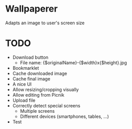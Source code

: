 # Wallpaperer

Adapts an image to user's screen size

# TODO

- Download button
  - File name: {$originalName}-{$width}x{$height}.jpg
- Bookmarklet
- Cache downloaded image
- Cache final image
- A nice UI
- Allow resizing/cropping visually
- Allow editing from Picnik
- Upload file
- Correctly detect special screens
  - Multiple screens
  - Different devices (smartphones, tables, ...)
- Test
